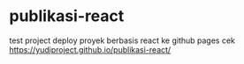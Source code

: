 # publikasi-react
test project deploy proyek berbasis react ke github pages
cek https://yudiproject.github.io/publikasi-react/
